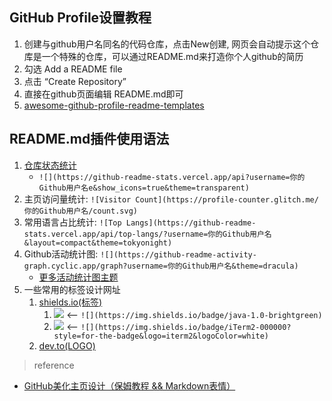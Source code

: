 ## GitHub Profile设置教程

1. 创建与github用户名同名的代码仓库，点击New创建, 网页会自动提示这个仓库是一个特殊的仓库，可以通过README.md来打造你个人github的简历
2. 勾选 Add a README file
3. 点击 “Create Repository”
4. 直接在github页面编辑 README.md即可
5. [awesome-github-profile-readme-templates](https://github.com/durgeshsamariya/awesome-github-profile-readme-templates/tree/master)

## README.md插件使用语法

1. [仓库状态统计](https://github.com/anuraghazra/github-readme-stats)
   - `![](https://github-readme-stats.vercel.app/api?username=你的Github用户名e&show_icons=true&theme=transparent)`
2. 主页访问量统计: `![Visitor Count](https://profile-counter.glitch.me/你的Github用户名/count.svg)`
3. 常用语言占比统计: `![Top Langs](https://github-readme-stats.vercel.app/api/top-langs/?username=你的Github用户名&layout=compact&theme=tokyonight)`
4. Github活动统计图: `![](https://github-readme-activity-graph.cyclic.app/graph?username=你的Github用户名&theme=dracula)`
   - [更多活动统计图主题](https://github.com/Ashutosh00710/github-readme-activity-graph)
5. 一些常用的标签设计网址
   1. [shields.io(标签)](https://shields.io/)
      1. ![](https://img.shields.io/badge/java-1.0-brightgreen)  <-- `![](https://img.shields.io/badge/java-1.0-brightgreen)`
      2. ![](https://img.shields.io/badge/iTerm2-000000?style=for-the-badge&logo=iterm2&logoColor=white)  <-- `![](https://img.shields.io/badge/iTerm2-000000?style=for-the-badge&logo=iterm2&logoColor=white)`
   2. [dev.to(LOGO)](https://dev.to/envoy_/150-badges-for-github-pnk)


> reference
- [GitHub美化主页设计（保姆教程 && Markdown表情）](https://blog.csdn.net/qq_44231797/article/details/129251980)
